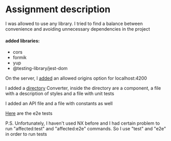 <h1>Assignment description</h1>

<p>I was allowed to use any library. I tried to find a balance between convenience and avoiding unnecessary dependencies in the project</p>

<h4>added libraries:</h4>
<ul>
<li>cors</li>
<li>formik</li>
<li>yup</li>
<li>@testing-library/jest-dom</li>
</ul>

<p>On the server, I <a href='https://github.com/ceobit/coding-challenge/blob/8d400f39de7d43df03635d20f8555a443853e087/typescript/apps/server/src/main.ts#L8'>added</a> an allowed origins option for localhost:4200
</p>

<p>I added a <a href='https://github.com/ceobit/coding-challenge/tree/master/typescript/apps/client/src/app/Converter'>directory</a> Converter, inside the directory are a component, a file with a description of styles and a file with unit tests </p>
<p>I added an API file and a file with constants as well</p>

<p><a href='https://github.com/ceobit/coding-challenge/blob/master/typescript/apps/client-e2e/src/integration/converter-e2e.spec.tsx'>Here</a> are the e2e tests</p>

<p>P.S. Unfortunately, I haven't used NX before and I had certain problem to run "affected:test" and "affected:e2e" commands. So I use "test" and "e2e" in order to run tests </p>